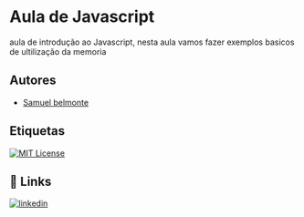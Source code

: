 
# Aula de Javascript

aula de introdução ao Javascript, nesta aula vamos fazer exemplos basicos de ultilização da memoria 




## Autores

- [Samuel belmonte](https://www.github.com/samuelbelmonte06)


## Etiquetas


[![MIT License](https://img.shields.io/badge/License-MIT-green.svg)](https://choosealicense.com/licenses/mit/)


## 🔗 Links

[![linkedin](https://img.shields.io/badge/linkedin-0A66C2?style=for-the-badge&logo=linkedin&logoColor=white)](https://www.linkedin.com/)


